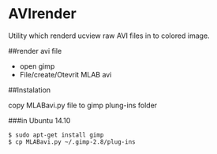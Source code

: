 # AVIrender

Utility which renderd ucview raw AVI files in to colored image. 

##render avi file
* open gimp
* File/create/Otevrit MLAB avi

##Instalation

copy MLABavi.py file to gimp plung-ins folder
  
###in Ubuntu 14.10

    $ sudo apt-get install gimp
    $ cp MLABavi.py ~/.gimp-2.8/plug-ins
